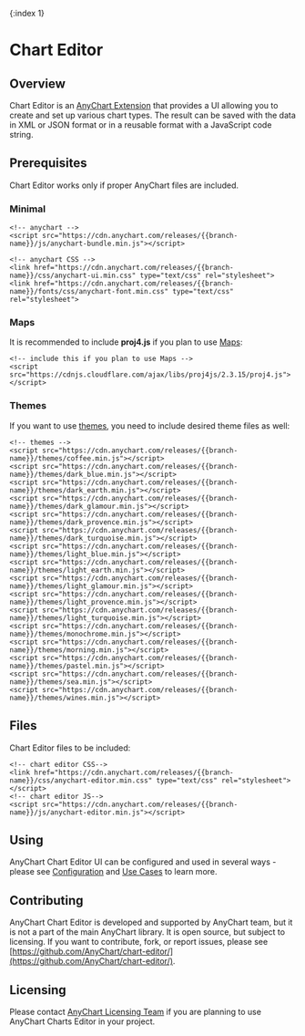 {:index 1}
# Chart Editor

## Overview

Chart Editor is an [AnyChart Extension](../Quick_Start/Modules#extensions) that provides a UI allowing you to create and set up various chart types. The result can be saved with the data in XML or JSON format or in a reusable format with a JavaScript code string.

## Prerequisites

Chart Editor works only if proper AnyChart files are included.

### Minimal

```
<!-- anychart -->
<script src="https://cdn.anychart.com/releases/{{branch-name}}/js/anychart-bundle.min.js"></script>

<!-- anychart CSS -->
<link href="https://cdn.anychart.com/releases/{{branch-name}}/css/anychart-ui.min.css" type="text/css" rel="stylesheet">
<link href="https://cdn.anychart.com/releases/{{branch-name}}/fonts/css/anychart-font.min.css" type="text/css" rel="stylesheet">
```

### Maps

It is recommended to include **proj4.js** if you plan to use [Maps](../Maps/):

```
<!-- include this if you plan to use Maps -->
<script src="https://cdnjs.cloudflare.com/ajax/libs/proj4js/2.3.15/proj4.js"></script>
```

### Themes

If you want to use [themes](../Appearance_Settings/Themes), you need to include desired theme files as well:

```
<!-- themes -->
<script src="https://cdn.anychart.com/releases/{{branch-name}}/themes/coffee.min.js"></script>
<script src="https://cdn.anychart.com/releases/{{branch-name}}/themes/dark_blue.min.js"></script>
<script src="https://cdn.anychart.com/releases/{{branch-name}}/themes/dark_earth.min.js"></script>
<script src="https://cdn.anychart.com/releases/{{branch-name}}/themes/dark_glamour.min.js"></script>
<script src="https://cdn.anychart.com/releases/{{branch-name}}/themes/dark_provence.min.js"></script>
<script src="https://cdn.anychart.com/releases/{{branch-name}}/themes/dark_turquoise.min.js"></script>
<script src="https://cdn.anychart.com/releases/{{branch-name}}/themes/light_blue.min.js"></script>
<script src="https://cdn.anychart.com/releases/{{branch-name}}/themes/light_earth.min.js"></script>
<script src="https://cdn.anychart.com/releases/{{branch-name}}/themes/light_glamour.min.js"></script>
<script src="https://cdn.anychart.com/releases/{{branch-name}}/themes/light_provence.min.js"></script>
<script src="https://cdn.anychart.com/releases/{{branch-name}}/themes/light_turquoise.min.js"></script>
<script src="https://cdn.anychart.com/releases/{{branch-name}}/themes/monochrome.min.js"></script>
<script src="https://cdn.anychart.com/releases/{{branch-name}}/themes/morning.min.js"></script>
<script src="https://cdn.anychart.com/releases/{{branch-name}}/themes/pastel.min.js"></script>
<script src="https://cdn.anychart.com/releases/{{branch-name}}/themes/sea.min.js"></script>
<script src="https://cdn.anychart.com/releases/{{branch-name}}/themes/wines.min.js"></script>
```

## Files

Chart Editor files to be included:

```
<!-- chart editor CSS-->
<link href="https://cdn.anychart.com/releases/{{branch-name}}/css/anychart-editor.min.css" type="text/css" rel="stylesheet"></script>
<!-- chart editor JS-->
<script src="https://cdn.anychart.com/releases/{{branch-name}}/js/anychart-editor.min.js"></script>
```

## Using

AnyChart Chart Editor UI can be configured and used in several ways - please see [Configuration](Configuration) and [Use Cases](Use_Cases) to learn more.

## Contributing

AnyChart Chart Editor is developed and supported by AnyChart team, but it is not a part of the main AnyChart library. It is open source, but subject to licensing. If you want to contribute, fork, or report issues, please see [https://github.com/AnyChart/chart-editor/](https://github.com/AnyChart/chart-editor/).

## Licensing

Please contact [AnyChart Licensing Team](mailto:sales@anychart.com) if you are planning to use AnyChart Charts Editor in your project.